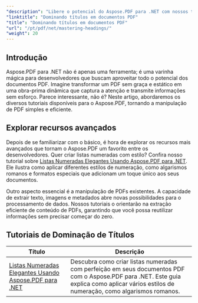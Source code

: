 ```yaml
---
"description": "Libere o potencial do Aspose.PDF para .NET com nossos tutoriais abrangentes, que abrangem desde o uso básico até recursos avançados. Aprimore suas habilidades de manipulação de PDF."
"linktitle": "Dominando títulos em documentos PDF"
"title": "Dominando títulos em documentos PDF"
"url": "/pt/pdf/net/mastering-headings/"
"weight": 20
---
```


## Introdução

Aspose.PDF para .NET não é apenas uma ferramenta; é uma varinha mágica para desenvolvedores que buscam aproveitar todo o potencial dos documentos PDF. Imagine transformar um PDF sem graça e estático em uma obra-prima dinâmica que captura a atenção e transmite informações sem esforço. Parece interessante, não é? Neste artigo, abordaremos os diversos tutoriais disponíveis para o Aspose.PDF, tornando a manipulação de PDF simples e eficiente.


## Explorar recursos avançados

Depois de se familiarizar com o básico, é hora de explorar os recursos mais avançados que tornam o Aspose.PDF um favorito entre os desenvolvedores. Quer criar listas numeradas com estilo? Confira nosso tutorial sobre [Listas Numeradas Elegantes Usando Aspose.PDF para .NET](./stylish-numbered-lists/). Ele ilustra como aplicar diferentes estilos de numeração, como algarismos romanos e formatos especiais que adicionam um toque único aos seus documentos.

Outro aspecto essencial é a manipulação de PDFs existentes. A capacidade de extrair texto, imagens e metadados abre novas possibilidades para o processamento de dados. Nossos tutoriais o orientarão na extração eficiente de conteúdo de PDFs, garantindo que você possa reutilizar informações sem precisar começar do zero.

## Tutoriais de Dominação de Títulos
| Título | Descrição |
| --- | --- | 
| [Listas Numeradas Elegantes Usando Aspose.PDF para .NET](./stylish-numbered-lists/) | Descubra como criar listas numeradas com perfeição em seus documentos PDF com o Aspose.PDF para .NET. Este guia explica como aplicar vários estilos de numeração, como algarismos romanos. |